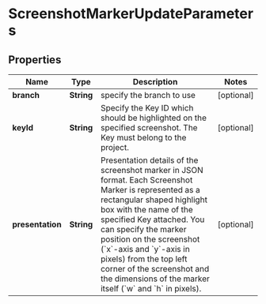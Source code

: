 

# ScreenshotMarkerUpdateParameters

## Properties

Name | Type | Description | Notes
------------ | ------------- | ------------- | -------------
**branch** | **String** | specify the branch to use |  [optional]
**keyId** | **String** | Specify the Key ID which should be highlighted on the specified screenshot. The Key must belong to the project. |  [optional]
**presentation** | **String** | Presentation details of the screenshot marker in JSON format.  Each Screenshot Marker is represented as a rectangular shaped highlight box with the name of the specified Key attached. You can specify the marker position on the screenshot (&#x60;x&#x60;-axis and &#x60;y&#x60;-axis in pixels) from the top left corner of the screenshot and the dimensions of the marker itself (&#x60;w&#x60; and &#x60;h&#x60; in pixels).  |  [optional]



